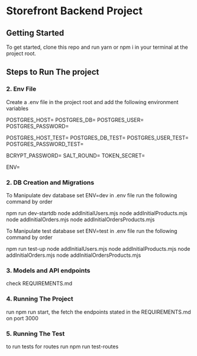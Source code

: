 # Storefront Backend Project

## Getting Started
To get started, clone this repo and run yarn or npm i in your terminal at the project root.

## Steps to Run The project

### 2.  Env File
Create a .env file in the project root and add the following environment variables

POSTGRES_HOST=
POSTGRES_DB=
POSTGRES_USER=
POSTGRES_PASSWORD=

POSTGRES_HOST_TEST=
POSTGRES_DB_TEST=
POSTGRES_USER_TEST=
POSTGRES_PASSWORD_TEST=

BCRYPT_PASSWORD=
SALT_ROUND=
TOKEN_SECRET=

ENV=

### 2.  DB Creation and Migrations

To Manipulate dev database set ENV=dev in .env file run the following command by order

npm run dev-startdb
node addInitialUsers.mjs
node addInitialProducts.mjs
node addInitialOrders.mjs
node addInitialOrdersProducts.mjs

To Manipulate test database set ENV=test in .env file run the following command by order

npm run test-up 
node addInitialUsers.mjs
node addInitialProducts.mjs
node addInitialOrders.mjs
node addInitialOrdersProducts.mjs

### 3. Models and API endpoints

check REQUIREMENTS.md

### 4. Running The Project

run npm run start, the fetch the endpoints stated in the REQUIREMENTS.md on port 3000

### 5. Running The Test

to run tests for routes run npm run test-routes
